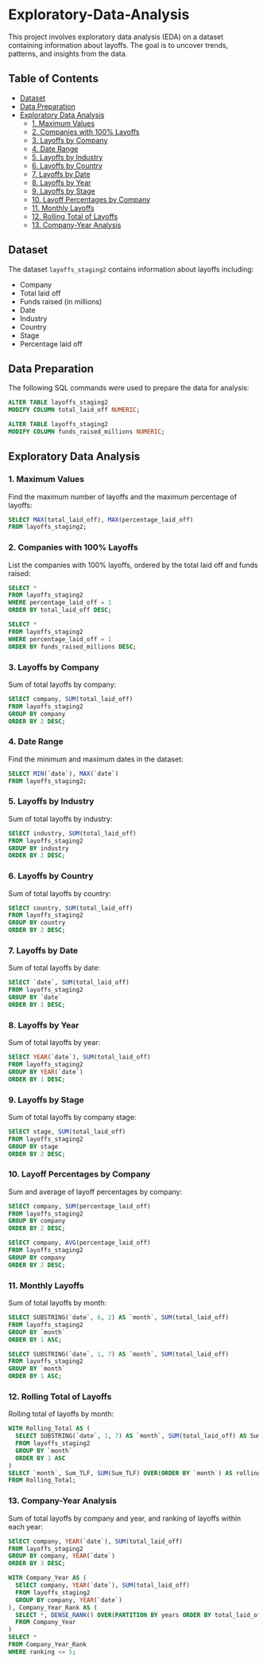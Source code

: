 # Exploratory-Data-Analysis
This project involves exploratory data analysis (EDA) on a dataset containing information about layoffs. The goal is to uncover trends, patterns, and insights from the data.

## Table of Contents

- [Dataset](#dataset)
- [Data Preparation](#data-preparation)
- [Exploratory Data Analysis](#exploratory-data-analysis)
  - [1. Maximum Values](#1-maximum-values)
  - [2. Companies with 100% Layoffs](#2-companies-with-100-layoffs)
  - [3. Layoffs by Company](#3-layoffs-by-company)
  - [4. Date Range](#4-date-range)
  - [5. Layoffs by Industry](#5-layoffs-by-industry)
  - [6. Layoffs by Country](#6-layoffs-by-country)
  - [7. Layoffs by Date](#7-layoffs-by-date)
  - [8. Layoffs by Year](#8-layoffs-by-year)
  - [9. Layoffs by Stage](#9-layoffs-by-stage)
  - [10. Layoff Percentages by Company](#10-layoff-percentages-by-company)
  - [11. Monthly Layoffs](#11-monthly-layoffs)
  - [12. Rolling Total of Layoffs](#12-rolling-total-of-layoffs)
  - [13. Company-Year Analysis](#13-company-year-analysis)

## Dataset

The dataset `layoffs_staging2` contains information about layoffs including:
- Company
- Total laid off
- Funds raised (in millions)
- Date
- Industry
- Country
- Stage
- Percentage laid off

## Data Preparation

The following SQL commands were used to prepare the data for analysis:

```sql
ALTER TABLE layoffs_staging2
MODIFY COLUMN total_laid_off NUMERIC;

ALTER TABLE layoffs_staging2
MODIFY COLUMN funds_raised_millions NUMERIC;
```

## Exploratory Data Analysis

### 1. Maximum Values

Find the maximum number of layoffs and the maximum percentage of layoffs:

```sql
SELECT MAX(total_laid_off), MAX(percentage_laid_off)
FROM layoffs_staging2;
```

### 2. Companies with 100% Layoffs

List the companies with 100% layoffs, ordered by the total laid off and funds raised:

```sql
SELECT *
FROM layoffs_staging2
WHERE percentage_laid_off = 1
ORDER BY total_laid_off DESC;

SELECT *
FROM layoffs_staging2
WHERE percentage_laid_off = 1
ORDER BY funds_raised_millions DESC;
```

### 3. Layoffs by Company

Sum of total layoffs by company:

```sql
SElECT company, SUM(total_laid_off)
FROM layoffs_staging2
GROUP BY company
ORDER BY 2 DESC;
```

### 4. Date Range

Find the minimum and maximum dates in the dataset:

```sql
SELECT MIN(`date`), MAX(`date`)
FROM layoffs_staging2;
```

### 5. Layoffs by Industry

Sum of total layoffs by industry:

```sql
SElECT industry, SUM(total_laid_off)
FROM layoffs_staging2
GROUP BY industry
ORDER BY 2 DESC;
```

### 6. Layoffs by Country

Sum of total layoffs by country:

```sql
SElECT country, SUM(total_laid_off)
FROM layoffs_staging2
GROUP BY country
ORDER BY 2 DESC;
```

### 7. Layoffs by Date

Sum of total layoffs by date:

```sql
SElECT `date`, SUM(total_laid_off)
FROM layoffs_staging2
GROUP BY `date`
ORDER BY 1 DESC;
```

### 8. Layoffs by Year

Sum of total layoffs by year:

```sql
SElECT YEAR(`date`), SUM(total_laid_off)
FROM layoffs_staging2
GROUP BY YEAR(`date`)
ORDER BY 1 DESC;
```

### 9. Layoffs by Stage

Sum of total layoffs by company stage:

```sql
SElECT stage, SUM(total_laid_off)
FROM layoffs_staging2
GROUP BY stage
ORDER BY 2 DESC;
```

### 10. Layoff Percentages by Company

Sum and average of layoff percentages by company:

```sql
SElECT company, SUM(percentage_laid_off)
FROM layoffs_staging2
GROUP BY company
ORDER BY 2 DESC;

SElECT company, AVG(percentage_laid_off)
FROM layoffs_staging2
GROUP BY company
ORDER BY 2 DESC;
```

### 11. Monthly Layoffs

Sum of total layoffs by month:

```sql
SELECT SUBSTRING(`date`, 6, 2) AS `month`, SUM(total_laid_off)
FROM layoffs_staging2
GROUP BY `month`
ORDER BY 1 ASC;

SELECT SUBSTRING(`date`, 1, 7) AS `month`, SUM(total_laid_off)
FROM layoffs_staging2
GROUP BY `month`
ORDER BY 1 ASC;
```

### 12. Rolling Total of Layoffs

Rolling total of layoffs by month:

```sql
WITH Rolling_Total AS (
  SELECT SUBSTRING(`date`, 1, 7) AS `month`, SUM(total_laid_off) AS Sum_TLF
  FROM layoffs_staging2
  GROUP BY `month`
  ORDER BY 1 ASC
)
SELECT `month`, Sum_TLF, SUM(Sum_TLF) OVER(ORDER BY `month`) AS rolling_total
FROM Rolling_Total;
```

### 13. Company-Year Analysis

Sum of total layoffs by company and year, and ranking of layoffs within each year:

```sql
SElECT company, YEAR(`date`), SUM(total_laid_off)
FROM layoffs_staging2
GROUP BY company, YEAR(`date`)
ORDER BY 3 DESC;

WITH Company_Year AS (
  SElECT company, YEAR(`date`), SUM(total_laid_off)
  FROM layoffs_staging2
  GROUP BY company, YEAR(`date`)
), Company_Year_Rank AS (
  SELECT *, DENSE_RANK() OVER(PARTITION BY years ORDER BY total_laid_off DESC) AS ranking
  FROM Company_Year
)
SELECT *
FROM Company_Year_Rank
WHERE ranking <= 5;
```

